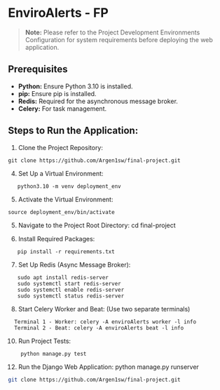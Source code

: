 # EnviroAlerts - FP

> **Note:** Please refer to the Project Development Environments Configuration for system requirements before deploying the web application.

## Prerequisites

- **Python:** Ensure Python 3.10 is installed.
- **pip:** Ensure pip is installed.
- **Redis:** Required for the asynchronous message broker.
- **Celery:** For task management.

## Steps to Run the Application:

1. Clone the Project Repository:
```
git clone https://github.com/Argen1sw/final-project.git
```
4. Set Up a Virtual Environment:
```
   python3.10 -m venv deployment_env
```
5. Activate the Virtual Environment:

```
source deployment_env/bin/activate
```

5. Navigate to the Project Root Directory: cd final-project

6. Install Required Packages:
```
   pip install -r requirements.txt
```
7. Set Up Redis (Async Message Broker):
  ```
     sudo apt install redis-server
     sudo systemctl start redis-server
     sudo systemctl enable redis-server
     sudo systemctl status redis-server
  ```

8. Start Celery Worker and Beat: (Use two separate terminals)
```
  Terminal 1 - Worker: celery -A enviroAlerts worker -l info
  Terminal 2 - Beat: celery -A enviroAlerts beat -l info
```
10. Run Project Tests:
```
    python manage.py test
```
12. Run the Django Web Application: python manage.py runserver

```bash
git clone https://github.com/Argen1sw/final-project.git
```
